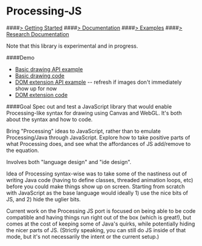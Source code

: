 Processing-JS
=============

####[> Getting Started](https://github.com/lmccart/processing-js/wiki/Getting-Started)
####[> Documentation](https://github.com/lmccart/processing-js/wiki/Documentation)
####[> Examples](https://github.com/lmccart/processing-js/wiki/Examples)
####[> Research Documentation](https://github.com/lmccart/processing-js/wiki/Research-Documentation)

Note that this library is experimental and in progress.

####Demo
+ [Basic drawing API example](http://htmlpreview.github.io/?https://github.com/lmccart/processing-js/blob/master/experiments/testlib_alpha/index.html)
+ [Basic drawing code](https://github.com/lmccart/processing-js/blob/master/experiments/testlib_alpha/sketch.js)
+ [DOM extension API example](http://htmlpreview.github.io/?https://github.com/lmccart/processing-js/blob/master/experiments/testlib/index2.html) -- refresh if images don't immediately show up for now
+ [DOM extension code](https://github.com/lmccart/processing-js/blob/master/experiments/testlib/sketch2.js)

####Goal
Spec out and test a JavaScript library that would enable Processing-like syntax for drawing using Canvas and WebGL. It's both about the syntax and how to code.


Bring "Processing" ideas to JavaScript, rather than to emulate Processing/Java through JavaScript. Explore how to take positive parts of what Processing does, and see what the affordances of JS add/remove to the equation.


Involves both "language design" and "ide design".


Idea of Processing syntax-wise was to take some of the nastiness out of writing Java code (having to define classes, threaded animation loops, etc) before you could make things show up on screen. Starting from scratch with JavaScript as the base language would ideally 1) use the nice bits of JS, and 2) hide the uglier bits.


Current work on the Processing JS port is focused on being able to be code compatible and having things run right out of the box (which is great!), but comes at the cost of keeping some of Java's quirks, while potentially hiding the nicer parts of JS. (Strictly speaking, you can still do JS inside of that mode, but it's not necessarily the intent or the current setup.)

